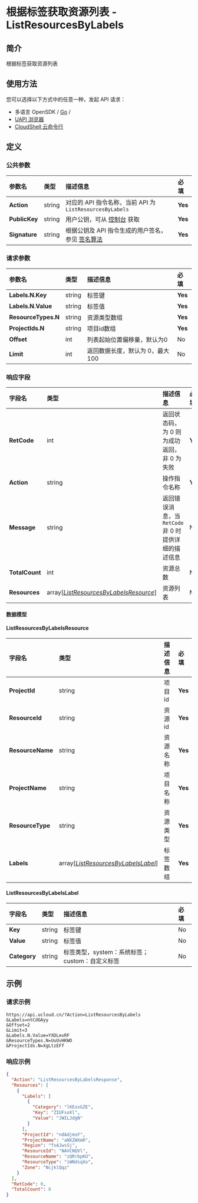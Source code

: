 # 根据标签获取资源列表 - ListResourcesByLabels

## 简介

根据标签获取资源列表






## 使用方法

您可以选择以下方式中的任意一种，发起 API 请求：
- 多语言 OpenSDK / [Go](https://github.com/ucloud/ucloud-sdk-go) /
- [UAPI 浏览器](https://console.ucloud.cn/uapi/detail?id=ListResourcesByLabels)
- [CloudShell 云命令行](https://shell.ucloud.cn/)


## 定义

### 公共参数

| 参数名 | 类型 | 描述信息 | 必填 |
|:---|:---|:---|:---|
| **Action**     | string  | 对应的 API 指令名称，当前 API 为 `ListResourcesByLabels`                        | **Yes** |
| **PublicKey**  | string  | 用户公钥，可从 [控制台](https://console.ucloud.cn/uapi/apikey) 获取                                             | **Yes** |
| **Signature**  | string  | 根据公钥及 API 指令生成的用户签名，参见 [签名算法](api/summary/signature.md)  | **Yes** |

### 请求参数

| 参数名 | 类型 | 描述信息 | 必填 |
|:---|:---|:---|:---|
| **Labels.N.Key** | string | 标签键 |**Yes**|
| **Labels.N.Value** | string | 标签值 |**Yes**|
| **ResourceTypes.N** | string | 资源类型数组 |**Yes**|
| **ProjectIds.N** | string | 项目id数组 |**Yes**|
| **Offset** | int | 列表起始位置偏移量，默认为0 |No|
| **Limit** | int | 返回数据长度，默认为 0，最大100 |No|

### 响应字段

| 字段名 | 类型 | 描述信息 | 必填 |
|:---|:---|:---|:---|
| **RetCode** | int | 返回状态码，为 0 则为成功返回，非 0 为失败 |**Yes**|
| **Action** | string | 操作指令名称 |**Yes**|
| **Message** | string | 返回错误消息，当 `RetCode` 非 0 时提供详细的描述信息 |No|
| **TotalCount** | int | 资源总数 |No|
| **Resources** | array[[*ListResourcesByLabelsResource*](#ListResourcesByLabelsResource)] | 资源列表 |No|

#### 数据模型


#### ListResourcesByLabelsResource

| 字段名 | 类型 | 描述信息 | 必填 |
|:---|:---|:---|:---|
| **ProjectId** | string | 项目id |**Yes**|
| **ResourceId** | string | 资源id |**Yes**|
| **ResourceName** | string | 资源名称 |**Yes**|
| **ProjectName** | string | 项目名称 |**Yes**|
| **ResourceType** | string | 资源类型 |**Yes**|
| **Labels** | array[[*ListResourcesByLabelsLabel*](#ListResourcesByLabelsLabel)] | 标签数组 |**Yes**|

#### ListResourcesByLabelsLabel

| 字段名 | 类型 | 描述信息 | 必填 |
|:---|:---|:---|:---|
| **Key** | string | 标签键 |No|
| **Value** | string | 标签值 |No|
| **Category** | string | 标签类型，system：系统标签；custom：自定义标签 |No|

## 示例

### 请求示例
    
```
https://api.ucloud.cn/?Action=ListResourcesByLabels
&Labels=ntCdGAyy
&Offset=2
&Limit=3
&Labels.N.Value=YXDLevRF
&ResourceTypes.N=UuUvHKWO
&ProjectIds.N=XgLtzEFf
```

### 响应示例
    
```json
{
  "Action": "ListResourcesByLabelsResponse",
  "Resources": [
    {
      "Labels": [
        {
          "Category": "lKEsvGZE",
          "Key": "ZIUFsoXl",
          "Value": "JWILJdgN"
        }
      ],
      "ProjectId": "ndAdjmsF",
      "ProjectName": "aNXZWXmR",
      "Region": "fsAJwsSj",
      "ResourceId": "NAVCNQVl",
      "ResourceName": "zQRrbpKU",
      "ResourceType": "iWNdsqXo",
      "Zone": "NcjklQqz"
    }
  ],
  "RetCode": 0,
  "TotalCount": 8
}
```





